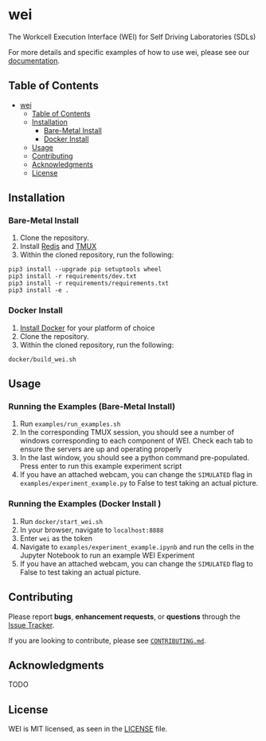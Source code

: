 # wei

<!-- TODO: Add badges -->
<!-- [![PyPI version](https://badge.fury.io/py/mdlearn.svg)](https://badge.fury.io/py/mdlearn) -->
<!-- [![Documentation Status](https://readthedocs.org/projects/mdlearn/badge/?version=latest)](https://mdlearn.readthedocs.io/en/latest/?badge=latest) -->

The Workcell Execution Interface (WEI) for Self Driving Laboratories (SDLs)

For more details and specific examples of how to use wei, please see our [documentation](https://rpl-wei.readthedocs.io/en/latest/).

## Table of Contents
- [wei](#wei)
  - [Table of Contents](#table-of-contents)
  - [Installation](#installation)
    - [Bare-Metal Install](#bare-metal-install)
    - [Docker Install](#docker-install)
  - [Usage](#usage)
  - [Contributing](#contributing)
  - [Acknowledgments](#acknowledgments)
  - [License](#license)

## Installation

### Bare-Metal Install

1. Clone the repository.
2. Install [Redis](https://redis.io/docs/getting-started/) and [TMUX](https://github.com/tmux/tmux/wiki/Installing)
3. Within the cloned repository, run the following:

```
pip3 install --upgrade pip setuptools wheel
pip3 install -r requirements/dev.txt
pip3 install -r requirements/requirements.txt
pip3 install -e .
```

### Docker Install

1. [Install Docker](https://docs.docker.com/engine/install/) for your platform of choice
2. Clone the repository.
3. Within the cloned repository, run the following:

```
docker/build_wei.sh
```

## Usage

### Running the Examples (Bare-Metal Install)

1. Run `examples/run_examples.sh`
2. In the corresponding TMUX session, you should see a number of windows corresponding to each component of WEI. Check each tab to ensure the servers are up and operating properly
3. In the last window, you should see a python command pre-populated. Press enter to run this example experiment script
5. If you have an attached webcam, you can change the `SIMULATED` flag in `examples/experiment_example.py` to False to test taking an actual picture.

### Running the Examples (Docker Install )

1. Run `docker/start_wei.sh`
2. In your browser, navigate to `localhost:8888`
3. Enter `wei` as the token
4. Navigate to `examples/experiment_example.ipynb` and run the cells in the Jupyter Notebook to run an example WEI Experiment
5. If you have an attached webcam, you can change the `SIMULATED` flag to False to test taking an actual picture.


## Contributing

Please report **bugs**, **enhancement requests**, or **questions** through the [Issue Tracker](https://github.com/AD-SDL/wei/issues).

If you are looking to contribute, please see [`CONTRIBUTING.md`](https://github.com/AD-SDL/wei/blob/main/CONTRIBUTING.md).


## Acknowledgments

TODO

## License

WEI is MIT licensed, as seen in the [LICENSE](./LICENSE) file.
